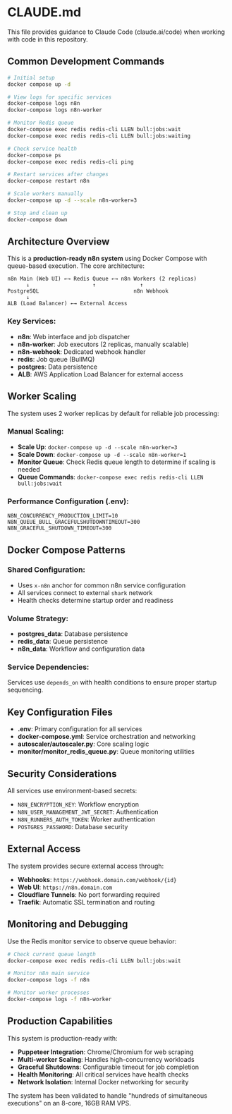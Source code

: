 # CLAUDE.md

This file provides guidance to Claude Code (claude.ai/code) when working with code in this repository.

## Common Development Commands

```bash
# Initial setup
docker compose up -d

# View logs for specific services
docker-compose logs n8n
docker-compose logs n8n-worker

# Monitor Redis queue
docker-compose exec redis redis-cli LLEN bull:jobs:wait
docker-compose exec redis redis-cli LLEN bull:jobs:waiting

# Check service health
docker-compose ps
docker-compose exec redis redis-cli ping

# Restart services after changes
docker-compose restart n8n

# Scale workers manually
docker-compose up -d --scale n8n-worker=3

# Stop and clean up
docker-compose down
```

## Architecture Overview

This is a **production-ready n8n system** using Docker Compose with queue-based execution. The core architecture:

```
n8n Main (Web UI) ←→ Redis Queue ←→ n8n Workers (2 replicas)
      ↓                    ↑              ↑
PostgreSQL                              n8n Webhook
      ↓
ALB (Load Balancer) ←→ External Access
```

### Key Services:
- **n8n**: Web interface and job dispatcher
- **n8n-worker**: Job executors (2 replicas, manually scalable)
- **n8n-webhook**: Dedicated webhook handler 
- **redis**: Job queue (BullMQ)
- **postgres**: Data persistence
- **ALB**: AWS Application Load Balancer for external access

## Worker Scaling

The system uses 2 worker replicas by default for reliable job processing:

### Manual Scaling:
- **Scale Up**: `docker-compose up -d --scale n8n-worker=3`
- **Scale Down**: `docker-compose up -d --scale n8n-worker=1`
- **Monitor Queue**: Check Redis queue length to determine if scaling is needed
- **Queue Commands**: `docker-compose exec redis redis-cli LLEN bull:jobs:wait`

### Performance Configuration (.env):
```
N8N_CONCURRENCY_PRODUCTION_LIMIT=10
N8N_QUEUE_BULL_GRACEFULSHUTDOWNTIMEOUT=300
N8N_GRACEFUL_SHUTDOWN_TIMEOUT=300
```

## Docker Compose Patterns

### Shared Configuration:
- Uses `x-n8n` anchor for common n8n service configuration
- All services connect to external `shark` network
- Health checks determine startup order and readiness

### Volume Strategy:
- **postgres_data**: Database persistence
- **redis_data**: Queue persistence  
- **n8n_data**: Workflow and configuration data

### Service Dependencies:
Services use `depends_on` with health conditions to ensure proper startup sequencing.

## Key Configuration Files

- **.env**: Primary configuration for all services
- **docker-compose.yml**: Service orchestration and networking
- **autoscaler/autoscaler.py**: Core scaling logic
- **monitor/monitor_redis_queue.py**: Queue monitoring utilities

## Security Considerations

All services use environment-based secrets:
- `N8N_ENCRYPTION_KEY`: Workflow encryption
- `N8N_USER_MANAGEMENT_JWT_SECRET`: Authentication
- `N8N_RUNNERS_AUTH_TOKEN`: Worker authentication
- `POSTGRES_PASSWORD`: Database security

## External Access

The system provides secure external access through:
- **Webhooks**: `https://webhook.domain.com/webhook/{id}`
- **Web UI**: `https://n8n.domain.com`
- **Cloudflare Tunnels**: No port forwarding required
- **Traefik**: Automatic SSL termination and routing

## Monitoring and Debugging

Use the Redis monitor service to observe queue behavior:
```bash
# Check current queue length
docker-compose exec redis redis-cli LLEN bull:jobs:wait

# Monitor n8n main service
docker-compose logs -f n8n

# Monitor worker processes
docker-compose logs -f n8n-worker
```

## Production Capabilities

This system is production-ready with:
- **Puppeteer Integration**: Chrome/Chromium for web scraping
- **Multi-worker Scaling**: Handles high-concurrency workloads
- **Graceful Shutdowns**: Configurable timeout for job completion
- **Health Monitoring**: All critical services have health checks
- **Network Isolation**: Internal Docker networking for security

The system has been validated to handle "hundreds of simultaneous executions" on an 8-core, 16GB RAM VPS.